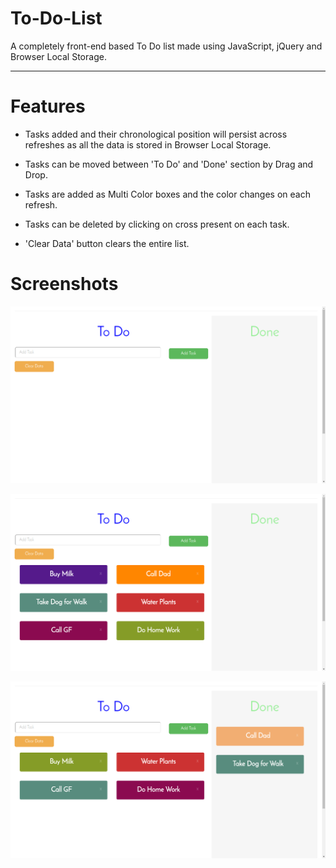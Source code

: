 # To-Do-List
A completely front-end based To Do list made using JavaScript, jQuery and Browser Local Storage.

- - -



# Features

* Tasks added and their chronological position will persist across refreshes as all the data is stored in Browser Local Storage.

* Tasks can be moved between 'To Do' and 'Done' section by Drag and Drop.

* Tasks are added as Multi Color boxes and the color changes on each refresh.

* Tasks can be deleted by clicking on cross present on each task.

* 'Clear Data' button clears the entire list.



# Screenshots

![Screenshot-1](/screenshots/Screenshot%201.png)


![Screenshot-2](/screenshots/Screenshot%202.png)


![Screenshot-1](/screenshots/Screenshot%203.png)